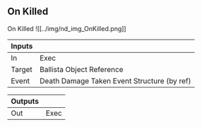 ## On Killed
On Killed
![[../img/nd_img_OnKilled.png]]

|Inputs||
|--|--|
| In | Exec |
| Target | Ballista Object Reference |
| Event | Death Damage Taken Event Structure (by ref) |

|Outputs||
|--|--|
| Out | Exec |

